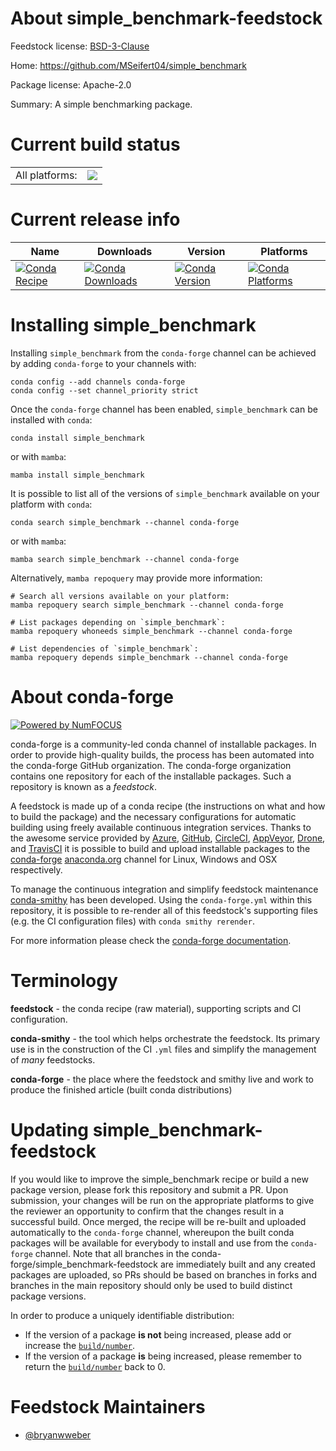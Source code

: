 About simple_benchmark-feedstock
================================

Feedstock license: [BSD-3-Clause](https://github.com/conda-forge/simple_benchmark-feedstock/blob/main/LICENSE.txt)

Home: https://github.com/MSeifert04/simple_benchmark

Package license: Apache-2.0

Summary: A simple benchmarking package.

Current build status
====================


<table><tr><td>All platforms:</td>
    <td>
      <a href="https://dev.azure.com/conda-forge/feedstock-builds/_build/latest?definitionId=15941&branchName=main">
        <img src="https://dev.azure.com/conda-forge/feedstock-builds/_apis/build/status/simple_benchmark-feedstock?branchName=main">
      </a>
    </td>
  </tr>
</table>

Current release info
====================

| Name | Downloads | Version | Platforms |
| --- | --- | --- | --- |
| [![Conda Recipe](https://img.shields.io/badge/recipe-simple_benchmark-green.svg)](https://anaconda.org/conda-forge/simple_benchmark) | [![Conda Downloads](https://img.shields.io/conda/dn/conda-forge/simple_benchmark.svg)](https://anaconda.org/conda-forge/simple_benchmark) | [![Conda Version](https://img.shields.io/conda/vn/conda-forge/simple_benchmark.svg)](https://anaconda.org/conda-forge/simple_benchmark) | [![Conda Platforms](https://img.shields.io/conda/pn/conda-forge/simple_benchmark.svg)](https://anaconda.org/conda-forge/simple_benchmark) |

Installing simple_benchmark
===========================

Installing `simple_benchmark` from the `conda-forge` channel can be achieved by adding `conda-forge` to your channels with:

```
conda config --add channels conda-forge
conda config --set channel_priority strict
```

Once the `conda-forge` channel has been enabled, `simple_benchmark` can be installed with `conda`:

```
conda install simple_benchmark
```

or with `mamba`:

```
mamba install simple_benchmark
```

It is possible to list all of the versions of `simple_benchmark` available on your platform with `conda`:

```
conda search simple_benchmark --channel conda-forge
```

or with `mamba`:

```
mamba search simple_benchmark --channel conda-forge
```

Alternatively, `mamba repoquery` may provide more information:

```
# Search all versions available on your platform:
mamba repoquery search simple_benchmark --channel conda-forge

# List packages depending on `simple_benchmark`:
mamba repoquery whoneeds simple_benchmark --channel conda-forge

# List dependencies of `simple_benchmark`:
mamba repoquery depends simple_benchmark --channel conda-forge
```


About conda-forge
=================

[![Powered by
NumFOCUS](https://img.shields.io/badge/powered%20by-NumFOCUS-orange.svg?style=flat&colorA=E1523D&colorB=007D8A)](https://numfocus.org)

conda-forge is a community-led conda channel of installable packages.
In order to provide high-quality builds, the process has been automated into the
conda-forge GitHub organization. The conda-forge organization contains one repository
for each of the installable packages. Such a repository is known as a *feedstock*.

A feedstock is made up of a conda recipe (the instructions on what and how to build
the package) and the necessary configurations for automatic building using freely
available continuous integration services. Thanks to the awesome service provided by
[Azure](https://azure.microsoft.com/en-us/services/devops/), [GitHub](https://github.com/),
[CircleCI](https://circleci.com/), [AppVeyor](https://www.appveyor.com/),
[Drone](https://cloud.drone.io/welcome), and [TravisCI](https://travis-ci.com/)
it is possible to build and upload installable packages to the
[conda-forge](https://anaconda.org/conda-forge) [anaconda.org](https://anaconda.org/)
channel for Linux, Windows and OSX respectively.

To manage the continuous integration and simplify feedstock maintenance
[conda-smithy](https://github.com/conda-forge/conda-smithy) has been developed.
Using the ``conda-forge.yml`` within this repository, it is possible to re-render all of
this feedstock's supporting files (e.g. the CI configuration files) with ``conda smithy rerender``.

For more information please check the [conda-forge documentation](https://conda-forge.org/docs/).

Terminology
===========

**feedstock** - the conda recipe (raw material), supporting scripts and CI configuration.

**conda-smithy** - the tool which helps orchestrate the feedstock.
                   Its primary use is in the construction of the CI ``.yml`` files
                   and simplify the management of *many* feedstocks.

**conda-forge** - the place where the feedstock and smithy live and work to
                  produce the finished article (built conda distributions)


Updating simple_benchmark-feedstock
===================================

If you would like to improve the simple_benchmark recipe or build a new
package version, please fork this repository and submit a PR. Upon submission,
your changes will be run on the appropriate platforms to give the reviewer an
opportunity to confirm that the changes result in a successful build. Once
merged, the recipe will be re-built and uploaded automatically to the
`conda-forge` channel, whereupon the built conda packages will be available for
everybody to install and use from the `conda-forge` channel.
Note that all branches in the conda-forge/simple_benchmark-feedstock are
immediately built and any created packages are uploaded, so PRs should be based
on branches in forks and branches in the main repository should only be used to
build distinct package versions.

In order to produce a uniquely identifiable distribution:
 * If the version of a package **is not** being increased, please add or increase
   the [``build/number``](https://docs.conda.io/projects/conda-build/en/latest/resources/define-metadata.html#build-number-and-string).
 * If the version of a package **is** being increased, please remember to return
   the [``build/number``](https://docs.conda.io/projects/conda-build/en/latest/resources/define-metadata.html#build-number-and-string)
   back to 0.

Feedstock Maintainers
=====================

* [@bryanwweber](https://github.com/bryanwweber/)

